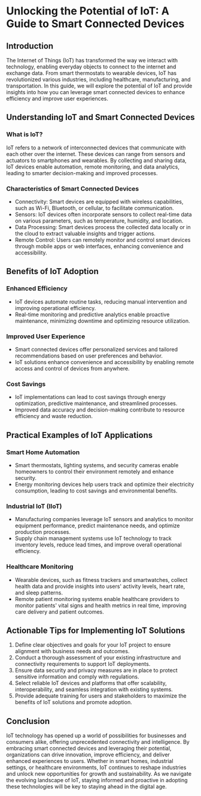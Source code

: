 # Unlocking the Potential of IoT: A Guide to Smart Connected Devices

## Introduction

The Internet of Things (IoT) has transformed the way we interact with technology, enabling everyday objects to connect to the internet and exchange data. From smart thermostats to wearable devices, IoT has revolutionized various industries, including healthcare, manufacturing, and transportation. In this guide, we will explore the potential of IoT and provide insights into how you can leverage smart connected devices to enhance efficiency and improve user experiences.

## Understanding IoT and Smart Connected Devices

### What is IoT?

IoT refers to a network of interconnected devices that communicate with each other over the internet. These devices can range from sensors and actuators to smartphones and wearables. By collecting and sharing data, IoT devices enable automation, remote monitoring, and data analytics, leading to smarter decision-making and improved processes.

### Characteristics of Smart Connected Devices

- Connectivity: Smart devices are equipped with wireless capabilities, such as Wi-Fi, Bluetooth, or cellular, to facilitate communication.
- Sensors: IoT devices often incorporate sensors to collect real-time data on various parameters, such as temperature, humidity, and location.
- Data Processing: Smart devices process the collected data locally or in the cloud to extract valuable insights and trigger actions.
- Remote Control: Users can remotely monitor and control smart devices through mobile apps or web interfaces, enhancing convenience and accessibility.

## Benefits of IoT Adoption

### Enhanced Efficiency

- IoT devices automate routine tasks, reducing manual intervention and improving operational efficiency.
- Real-time monitoring and predictive analytics enable proactive maintenance, minimizing downtime and optimizing resource utilization.

### Improved User Experience

- Smart connected devices offer personalized services and tailored recommendations based on user preferences and behavior.
- IoT solutions enhance convenience and accessibility by enabling remote access and control of devices from anywhere.

### Cost Savings

- IoT implementations can lead to cost savings through energy optimization, predictive maintenance, and streamlined processes.
- Improved data accuracy and decision-making contribute to resource efficiency and waste reduction.

## Practical Examples of IoT Applications

### Smart Home Automation

- Smart thermostats, lighting systems, and security cameras enable homeowners to control their environment remotely and enhance security.
- Energy monitoring devices help users track and optimize their electricity consumption, leading to cost savings and environmental benefits.

### Industrial IoT (IIoT)

- Manufacturing companies leverage IoT sensors and analytics to monitor equipment performance, predict maintenance needs, and optimize production processes.
- Supply chain management systems use IoT technology to track inventory levels, reduce lead times, and improve overall operational efficiency.

### Healthcare Monitoring

- Wearable devices, such as fitness trackers and smartwatches, collect health data and provide insights into users' activity levels, heart rate, and sleep patterns.
- Remote patient monitoring systems enable healthcare providers to monitor patients' vital signs and health metrics in real time, improving care delivery and patient outcomes.

## Actionable Tips for Implementing IoT Solutions

1. Define clear objectives and goals for your IoT project to ensure alignment with business needs and outcomes.
2. Conduct a thorough assessment of your existing infrastructure and connectivity requirements to support IoT deployments.
3. Ensure data security and privacy measures are in place to protect sensitive information and comply with regulations.
4. Select reliable IoT devices and platforms that offer scalability, interoperability, and seamless integration with existing systems.
5. Provide adequate training for users and stakeholders to maximize the benefits of IoT solutions and promote adoption.

## Conclusion

IoT technology has opened up a world of possibilities for businesses and consumers alike, offering unprecedented connectivity and intelligence. By embracing smart connected devices and leveraging their potential, organizations can drive innovation, improve efficiency, and deliver enhanced experiences to users. Whether in smart homes, industrial settings, or healthcare environments, IoT continues to reshape industries and unlock new opportunities for growth and sustainability. As we navigate the evolving landscape of IoT, staying informed and proactive in adopting these technologies will be key to staying ahead in the digital age.